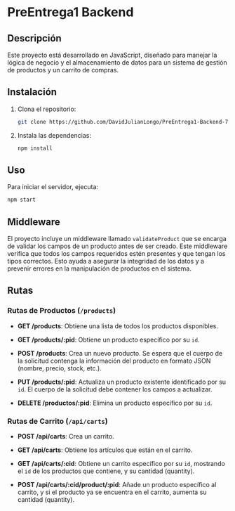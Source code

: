
# PreEntrega1 Backend

## Descripción

Este proyecto está desarrollado en JavaScript, diseñado para manejar la lógica de negocio y el almacenamiento de datos para un sistema de gestión de productos y un carrito de compras.

## Instalación

1. Clona el repositorio:
   ```bash
   git clone https://github.com/DavidJulianLongo/PreEntrega1-Backend-70350.git
   ```

2. Instala las dependencias:
   ```bash
   npm install
   ```

## Uso

Para iniciar el servidor, ejecuta:
```bash
npm start
```

## Middleware

El proyecto incluye un middleware llamado `validateProduct` que se encarga de validar los campos de un producto antes de ser creado. Este middleware verifica que todos los campos requeridos estén presentes y que tengan los tipos correctos. Esto ayuda a asegurar la integridad de los datos y a prevenir errores en la manipulación de productos en el sistema.

## Rutas

### Rutas de Productos (`/products`)

- **GET /products**: Obtiene una lista de todos los productos disponibles.
  
- **GET /products/:pid**: Obtiene un producto específico por su `id`.

- **POST /products**: Crea un nuevo producto. Se espera que el cuerpo de la solicitud contenga la información del producto en formato JSON (nombre, precio, stock, etc.).

- **PUT /products/:pid**: Actualiza un producto existente identificado por su `id`. El cuerpo de la solicitud debe contener los campos a actualizar.

- **DELETE /productos/:pid**: Elimina un producto específico por su `id`.


### Rutas de Carrito (`/api/carts`)

- **POST /api/carts**: Crea un carrito.

- **GET /api/carts**: Obtiene los artículos que están en el carrito.

- **GET /api/carts/:cid**: Obtiene un carrito específico por su `id`, mostrando el `id` de los productos que contiene, y su cantidad (quantity).

- **POST /api/carts/:cid/product/:pid**: Añade un producto específico al carrito, y si el producto ya se encuentra en el carrito, aumenta su cantidad (quantity).



